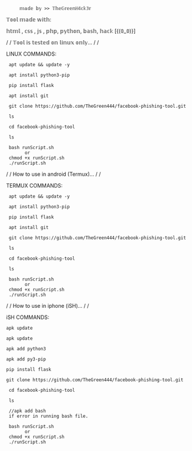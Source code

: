          𝕞𝕒𝕕𝕖 𝕓𝕪 >> 𝕋𝕙𝕖𝔾𝕣𝕖𝕖𝕟ℍ𝟜𝕔𝕜𝟛𝕣
     

 
  
  𝕋𝕠𝕠𝕝 𝕞𝕒𝕕𝕖 𝕨𝕚𝕥𝕙:
  
  𝕙𝕥𝕞𝕝 , 𝕔𝕤𝕤 , 𝕛𝕤 , 𝕡𝕙𝕡, 𝕡𝕪𝕥𝕙𝕠𝕟, 𝕓𝕒𝕤𝕙, 𝕙𝕒𝕔𝕜  [{(𝟘_𝟘)}]
  
 /
 /
   𝕋𝕠𝕠𝕝 𝕚𝕤 𝕥𝕖𝕤𝕥𝕖𝕕 𝕠𝕟 𝕝𝕚𝕟𝕦𝕩 𝕠𝕟𝕝𝕪...
 /
 /
 
LINUX COMMANDS:

     apt update && update -y

     apt install python3-pip

     pip install flask
     
     apt install git

     git clone https://github.com/TheGreen444/facebook-phishing-tool.git

     ls

     cd facebook-phishing-tool

     ls

     bash runScript.sh
           or
     chmod +x runScript.sh
     ./runScript.sh

     
 /
 /
   How to use in android (Termux)...
 /
 /
 
TERMUX COMMANDS:

     apt update && update -y

     apt install python3-pip

     pip install flask
     
     apt install git

     git clone https://github.com/TheGreen444/facebook-phishing-tool.git

     ls

     cd facebook-phishing-tool

     ls

     bash runScript.sh
           or
     chmod +x runScript.sh
     ./runScript.sh
     
 /
 /
   How to use in iphone (iSH)...
 /
 /

iSH COMMANDS:

    apk update

    apk update

    apk add python3

    apk add py3-pip

    pip install flask

    git clone https://github.com/TheGreen444/facebook-phishing-tool.git

     cd facebook-phishing-tool

     ls
     
     //apk add bash 
     if error in running bash file.
     
     bash runScript.sh  
           or
     chmod +x runScript.sh
     ./runScript.sh
